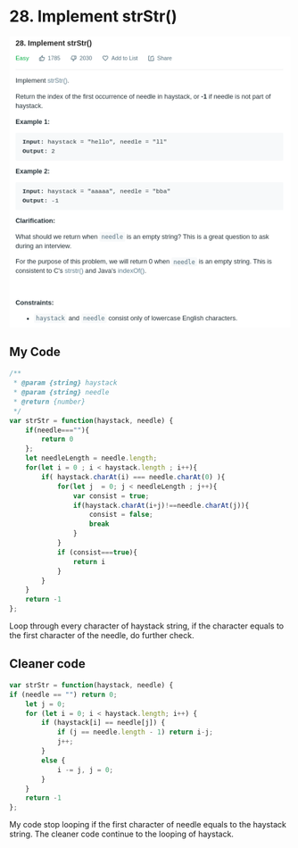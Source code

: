 # 28. Implement strStr\(\)

![](.gitbook/assets/image%20%2835%29.png)

## My Code

```javascript
/**
 * @param {string} haystack
 * @param {string} needle
 * @return {number}
 */
var strStr = function(haystack, needle) {
    if(needle===""){
        return 0
    };
    let needleLength = needle.length;
    for(let i = 0 ; i < haystack.length ; i++){
        if( haystack.charAt(i) === needle.charAt(0) ){
            for(let j  = 0; j < needleLength ; j++){
                var consist = true;
                if(haystack.charAt(i+j)!==needle.charAt(j)){
                    consist = false;
                    break
                }
            }
            if (consist===true){
                return i
            }
        }
    }
    return -1
};
```

Loop through every character of haystack string, if the character equals to the first character of the needle, do further check. 

## Cleaner code

```javascript
var strStr = function(haystack, needle) {
if (needle == "") return 0;
    let j = 0;
    for (let i = 0; i < haystack.length; i++) {
        if (haystack[i] == needle[j]) {
            if (j == needle.length - 1) return i-j;
            j++;
        }
        else {
            i -= j, j = 0;
        }
    }
    return -1
};
```

My code stop looping if the first character of needle equals to the haystack string. The cleaner code continue to the looping of haystack.

